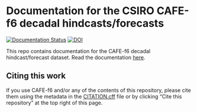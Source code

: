 Documentation for the CSIRO CAFE-f6 decadal hindcasts/forecasts
===============================================================

[![Documentation Status](https://readthedocs.org/projects/cafef6/badge/?version=latest)](https://cafef6.readthedocs.io/en/latest/?badge=latest)
[![DOI](https://zenodo.org/badge/DOI/10.5281/zenodo.7077359.svg)](https://doi.org/10.5281/zenodo.7077359)

This repo contains documentation for the CAFE-f6 decadal hindcast/forecast dataset. Read the documentation [here](https://cafef6.readthedocs.io/en/latest/).


Citing this work
----------------

If you use CAFE-f6 and/or any of the contents of this repository, please cite them using the metadata in the [CITATION.cff](CITATION.cff) file or by clicking “Cite this repository” at the top right of this page.
